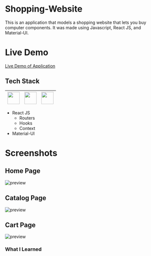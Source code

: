 # Shopping-Website

This is an application that models a shopping website that lets you buy computer components. It was made using Javascript, React JS, and Material-UI.

# Live Demo

[Live Demo of Application](https://lazirpascual.github.io/react-shopping-website/)

## Tech Stack

| <img src="https://cdn.jsdelivr.net/npm/simple-icons@v4/icons/javascript.svg" width="40"> | <img src="https://cdn.jsdelivr.net/npm/simple-icons@v4/icons/react.svg" width="40"> | <img src="https://cdn.jsdelivr.net/npm/simple-icons@v4/icons/material-ui.svg" width="40"> |
| :--------------------------------------------------------------------------------------: | :---------------------------------------------------------------------------------: | :---------------------------------------------------------------------------------------: |

- React JS
  - Routers
  - Hooks
  - Context
- Material-UI

# Screenshots

## Home Page

![preview]()

## Catalog Page

![preview]()

## Cart Page

![preview]()

### What I Learned
